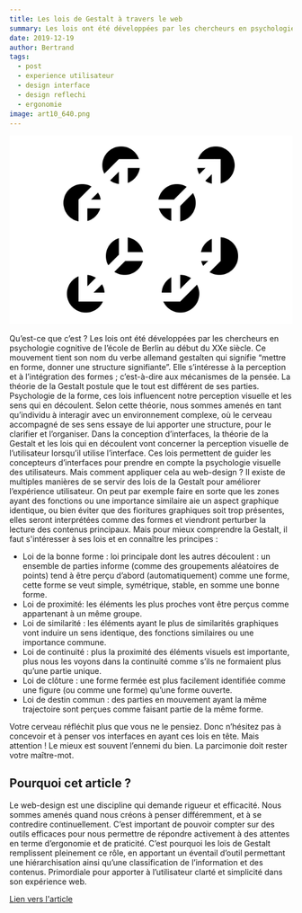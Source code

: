```yaml
---
title: Les lois de Gestalt à travers le web
summary: Les lois ont été développées par les chercheurs en psychologie cognitive de l’école de Berlin au début du XXe siècle.
date: 2019-12-19
author: Bertrand
tags:
  - post
  - experience utilisateur
  - design interface
  - design reflechi
  - ergonomie
image: art10_640.png
---
```


![image illusion d'optique cube](/static/img/art10_640.png)

Qu’est-ce que c’est ? Les lois ont été développées par les chercheurs en psychologie cognitive de l’école de Berlin au début du XXe siècle. Ce mouvement tient son nom du verbe allemand gestalten qui signifie “mettre en forme, donner une structure signifiante”.
Elle s’intéresse à la perception et à l’intégration des formes ; c’est-à-dire aux mécanismes de la pensée.
La théorie de la Gestalt postule que le tout est différent de ses parties. Psychologie de la forme, ces lois influencent notre perception visuelle et les sens qui en découlent. Selon cette théorie, nous sommes amenés en tant qu’individu à interagir avec un environnement complexe, où le cerveau accompagné de ses sens essaye de lui apporter une structure, pour le clarifier et l’organiser. Dans la conception d’interfaces, la théorie de la Gestalt et les lois qui en découlent vont concerner la perception visuelle de l’utilisateur lorsqu’il utilise l’interface. Ces lois permettent de guider les concepteurs d’interfaces pour prendre en compte la psychologie visuelle des utilisateurs. Mais comment appliquer cela au web-design ? Il existe de multiples manières de se servir des lois de la Gestalt pour améliorer l’expérience utilisateur. On peut par exemple faire en sorte que les zones ayant des fonctions ou une importance similaire aie un aspect graphique identique, ou bien éviter que des fioritures graphiques soit trop présentes, elles seront interprétées comme des formes et viendront perturber la lecture des contenus principaux. Mais pour mieux comprendre la Gestalt, il faut s'intéresser à ses lois et en connaître les principes :

- Loi de la bonne forme : loi principale dont les autres découlent : un ensemble de parties informe (comme des groupements aléatoires de points) tend à être perçu d’abord (automatiquement) comme une forme, cette forme se veut simple, symétrique, stable, en somme une bonne forme.
- Loi de proximité:  les éléments les plus proches vont être perçus comme appartenant à un même groupe.
- Loi de similarité : les éléments ayant le plus de similarités graphiques vont induire un sens identique, des fonctions similaires ou une importance commune.
- Loi de continuité : plus la proximité des éléments visuels est importante, plus nous les voyons dans la continuité comme s’ils ne formaient plus qu’une partie unique.
- Loi de clôture : une forme fermée est plus facilement identifiée comme une figure (ou comme une forme) qu’une forme ouverte.
- Loi de destin commun : des parties en mouvement ayant la même trajectoire sont perçues comme faisant partie de la même forme.

Votre cerveau réfléchit plus que vous ne le pensiez. Donc n’hésitez pas à concevoir et à penser vos interfaces en ayant ces lois en tête. Mais attention ! Le mieux est souvent l’ennemi du bien. La parcimonie doit rester votre maître-mot.


## Pourquoi cet article ?

Le web-design est une discipline qui demande rigueur et efficacité. Nous sommes amenés quand nous créons à penser différemment, et à se contredire continuellement. C’est important de pouvoir compter sur des outils efficaces pour nous permettre de répondre activement à des attentes en terme d’ergonomie et de praticité. C’est pourquoi les lois de Gestalt remplissent pleinement ce rôle, en apportant un éventail d’outil permettant une hiérarchisation ainsi qu’une classification de l’information et des contenus. Primordiale pour apporter à l’utilisateur clarté et simplicité dans son expérience web.

[Lien vers l'article](https://medium.com/@walrantmaxime/les-lois-de-gestalt-%C3%A0-travers-le-web-eb39ab6b6f0c)
